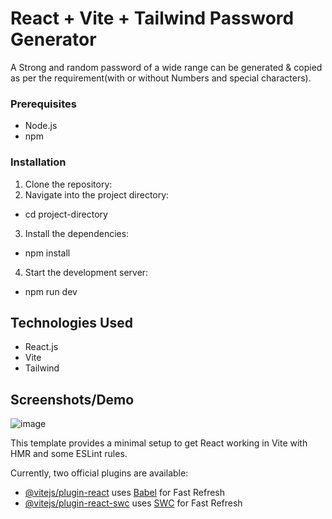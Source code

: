 # React + Vite + Tailwind Password Generator
A Strong and random password of a wide range can be generated & copied as per the requirement(with or without Numbers and special characters).

### Prerequisites
- Node.js
- npm

### Installation

1. Clone the repository:
2. Navigate into the project directory:
  - cd project-directory
3. Install the dependencies:
 - npm install
4. Start the development server:
 - npm run dev

## Technologies Used
- React.js
- Vite
- Tailwind

## Screenshots/Demo

![image](https://github.com/rishabh-sharma1712/React-Vite-Tailwind-Password-generator/assets/143999847/825c8c91-a816-4b84-b687-74522851de4a)


This template provides a minimal setup to get React working in Vite with HMR and some ESLint rules.

Currently, two official plugins are available:

- [@vitejs/plugin-react](https://github.com/vitejs/vite-plugin-react/blob/main/packages/plugin-react/README.md) uses [Babel](https://babeljs.io/) for Fast Refresh
- [@vitejs/plugin-react-swc](https://github.com/vitejs/vite-plugin-react-swc) uses [SWC](https://swc.rs/) for Fast Refresh
